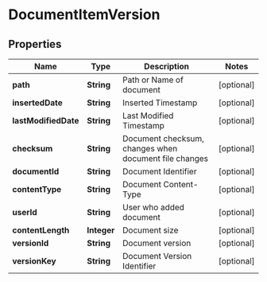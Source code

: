 

# DocumentItemVersion


## Properties

| Name | Type | Description | Notes |
|------------ | ------------- | ------------- | -------------|
|**path** | **String** | Path or Name of document |  [optional] |
|**insertedDate** | **String** | Inserted Timestamp |  [optional] |
|**lastModifiedDate** | **String** | Last Modified Timestamp |  [optional] |
|**checksum** | **String** | Document checksum, changes when document file changes |  [optional] |
|**documentId** | **String** | Document Identifier |  [optional] |
|**contentType** | **String** | Document Content-Type |  [optional] |
|**userId** | **String** | User who added document |  [optional] |
|**contentLength** | **Integer** | Document size |  [optional] |
|**versionId** | **String** | Document version |  [optional] |
|**versionKey** | **String** | Document Version Identifier |  [optional] |



